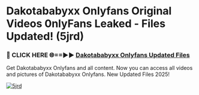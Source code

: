 # Dakotababyxx Onlyfans Original Videos 0nlyFans Leaked - Files Updated! (5jrd)

<h3>🔴 CLICK HERE 🌐==►► <a href="https://tinyurl.com/4seja8ks" rel="nofollow">Dakotababyxx Onlyfans Updated Files</a></h3>

Get Dakotababyxx Onlyfans and all content. Now you can access all videos and pictures of Dakotababyxx Onlyfans. New Updated Files 2025!

[![5jrd](https://i.imgur.com/EWjZXRe.gif)](https://tinyurl.com/4seja8ks)
